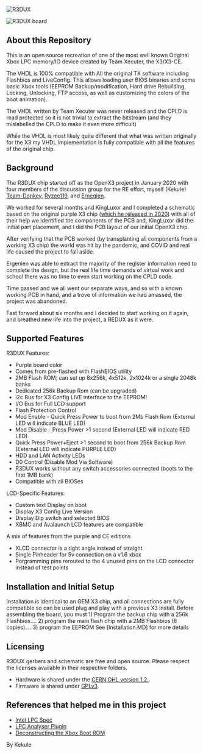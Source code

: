 
![R3DUX](https://github.com/Kekule-OXC/R3DUX/blob/main/images/redux.JPG?raw=true)

![R3DUX board](https://github.com/Kekule-OXC/R3DUX/blob/main/Hardware/R3DUX%20bottom.JPG?raw=true)

## About this Repository
This is an open source recreation of one of the most well known Original Xbox LPC memory/IO device created by Team Xecuter, the X3/X3-CE.

The VHDL is 100% compatible with All the original TX software including Flashbios and LiveConfig. This allows loading user BIOS binaries and some basic Xbox tools (EEPROM Backup/modification, Hard drive Rebuilding, Locking, Unlocking, FTP access, as well as customizing the colors of the boot animation).  
  
The VHDL written by Team Xecuter was never released and the CPLD is read protected so it is not trivial to extract the bitstream (and they mislabelled the CPLD to make it even more difficult)

While the VHDL is most likely quite different that what was written originally for the X3 my VHDL implementation is fully compatible with all the features of the original chip.
## Background
The R3DUX chip started off as the OpenX3 project in January 2020 with four members of the discussion group for the RE effort, myself (Kekule)  [Team-Donkey](https://github.com/bolwire),  [Ryzee119](https://github.com/Ryzee119),  and [Ernegien](https://github.com/Ernegien).  

We worked for several months and KingLuxor and I completed a schematic based on the original purple X3 chip ([which he released in 2020](https://github.com/bolwire/OpenX3_Public))  with all of their help we identified the components of the PCB and, KingLuxor did the initial part placement, and I did the PCB layout of our initial OpenX3 chip.  

After verifying that the PCB worked (by transplanting all components from a working X3 chip)  the world was hit by the pandemic, and COVID and real life caused the project to fall aside.    

Ergenien was able to extract the majority of the register information need to complete the design, but the real life time demands of virtual work and school there was no time to even start working on the CPLD code.  
 
Time passed and we all went our separate ways, and so with a known working PCB in hand, and a trove of information we had amassed, the project was abandoned.

Fast forward about six months and I decided to start working on it again, and breathed new life into the project, a REDUX as it were.


## Supported Features

R3DUX Features: 

* Purple board color
* Comes from pre-flashed with FlashBIOS utility
* 2MB Flash ROM; can set up 8x256k, 4x512k, 2x1024k or a single 2048k banks
* Dedicated 256k Backup Rom (can be upgraded) 
* i2c Bus for X3 Config LIVE interface to the EEPROM! 
* I/O Bus for Full LCD support 
* Flash Protection Control 
* Mod Enable - Quick Press Power to boot from 2Mb Flash Rom (External LED will indicate BLUE LED) 
* Mod Disable - Press Power >1 second (External LED will indicate RED LED) 
* Quick Press Power+Eject >1 second to boot from 256k Backup Rom (External LED will indicate PURPLE LED) 
* HDD and LAN Activity LEDs
* D0 Control (Disable Mod Via Software) 
* R3DUX works without any switch accessories connected (boots to the first 1MB bank)
* Compatible with all BIOSes 

LCD-Specific Features:
* Custom text Display on boot 
* Display X3 Config Live Version 
* Display Dip switch and selected BIOS
* XBMC and Avalaunch LCD features are compatible

A mix of features from the purple and CE editions
* XLCD connector is a right angle instead of straight
* Single Pinheader for 5v connection on a v1.6 xbox
* Porgramming pins rerouted to the 4 unused pins on the LCD connector instead of test points




## Installation and Initial Setup
Installation is identical to an OEM X3 chip, and all connections are fully compatible so can be used plug and play with a previous X3 install.
 Before assembling the board, you must 1) Program the backup chip with a 256k Flashbios.... 2) program the main flash chip with a 2MB Flashbios (8 copies).... 3) program the EEPROM
See [Installation.MD] for more details

## Licensing
R3DUX gerbers and schematic are free and open source. Please respect the licenses available in their respective folders.
  *  Hardware is shared under the [CERN OHL version 1.2.](https://ohwr.org/cernohl).
  *  Firmware is shared under [GPLv3](https://www.gnu.org/licenses/quick-guide-gplv3.en.html).
 
## References that helped me in this project
  * [Intel LPC Spec](https://www.intel.com/content/dam/www/program/design/us/en/documents/low-pin-count-interface-specification.pdf)
  * [LPC Analyser Plugin](https://github.com/Ryzee119/LPCAnalyzer)  
  * [Deconstructing the Xbox Boot ROM](https://mborgerson.com/deconstructing-the-xbox-boot-rom/)

By Kekule
